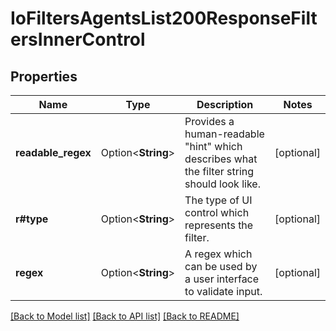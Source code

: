 # IoFiltersAgentsList200ResponseFiltersInnerControl

## Properties

Name | Type | Description | Notes
------------ | ------------- | ------------- | -------------
**readable_regex** | Option<**String**> | Provides a human-readable \"hint\" which describes what the filter string should look like. | [optional]
**r#type** | Option<**String**> | The type of UI control which represents the filter. | [optional]
**regex** | Option<**String**> | A regex which can be used by a user interface to validate input. | [optional]

[[Back to Model list]](../README.md#documentation-for-models) [[Back to API list]](../README.md#documentation-for-api-endpoints) [[Back to README]](../README.md)


